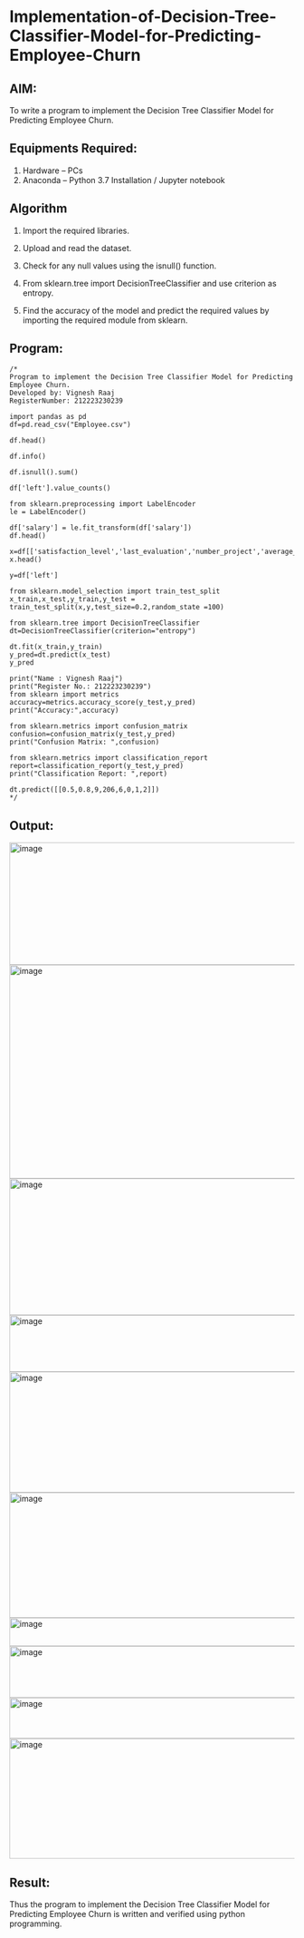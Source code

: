 # Implementation-of-Decision-Tree-Classifier-Model-for-Predicting-Employee-Churn

## AIM:
To write a program to implement the Decision Tree Classifier Model for Predicting Employee Churn.

## Equipments Required:
1. Hardware – PCs
2. Anaconda – Python 3.7 Installation / Jupyter notebook

## Algorithm
1. Import the required libraries.

2. Upload and read the dataset.

3. Check for any null values using the isnull() function.

4. From sklearn.tree import DecisionTreeClassifier and use criterion as entropy.

5. Find the accuracy of the model and predict the required values by importing the required module from sklearn.

## Program:
```
/*
Program to implement the Decision Tree Classifier Model for Predicting Employee Churn.
Developed by: Vignesh Raaj
RegisterNumber: 212223230239

import pandas as pd
df=pd.read_csv("Employee.csv")

df.head()

df.info()

df.isnull().sum()

df['left'].value_counts()

from sklearn.preprocessing import LabelEncoder
le = LabelEncoder()

df['salary'] = le.fit_transform(df['salary'])
df.head()

x=df[['satisfaction_level','last_evaluation','number_project','average_montly_hours','time_spend_company','Work_accident','promotion_last_5years','salary']]
x.head()

y=df['left']

from sklearn.model_selection import train_test_split
x_train,x_test,y_train,y_test = train_test_split(x,y,test_size=0.2,random_state =100)

from sklearn.tree import DecisionTreeClassifier
dt=DecisionTreeClassifier(criterion="entropy")

dt.fit(x_train,y_train)
y_pred=dt.predict(x_test)
y_pred

print("Name : Vignesh Raaj")
print("Register No.: 212223230239")
from sklearn import metrics
accuracy=metrics.accuracy_score(y_test,y_pred)
print("Accuracy:",accuracy)

from sklearn.metrics import confusion_matrix
confusion=confusion_matrix(y_test,y_pred)
print("Confusion Matrix: ",confusion)

from sklearn.metrics import classification_report
report=classification_report(y_test,y_pred)
print("Classification Report: ",report)

dt.predict([[0.5,0.8,9,206,6,0,1,2]])
*/
```

## Output:
<img width="1217" height="216" alt="image" src="https://github.com/user-attachments/assets/066438f9-c144-429d-9e15-01636995b0ee" />
<img width="1240" height="377" alt="image" src="https://github.com/user-attachments/assets/a38146ae-ba16-4675-964c-7d6492f2b668" />
<img width="1263" height="241" alt="image" src="https://github.com/user-attachments/assets/f5aedfed-8e4f-44ca-b790-a1e5de0d76af" />
<img width="1235" height="100" alt="image" src="https://github.com/user-attachments/assets/a359db22-0495-4790-a6f6-39e57ad0af6f" />
<img width="1214" height="213" alt="image" src="https://github.com/user-attachments/assets/6a48ec4d-2465-4912-b639-da3d1f343cce" />
<img width="1240" height="221" alt="image" src="https://github.com/user-attachments/assets/bfb2ef90-30b6-4a83-ba6a-a20045e8b401" />
<img width="1240" height="50" alt="image" src="https://github.com/user-attachments/assets/fc0f0d39-2b95-43e3-949c-ed727b1a6f08" />
<img width="1246" height="91" alt="image" src="<img width="809" height="103" alt="Screenshot 2025-09-25 160551" src="https://github.com/user-attachments/assets/dbfe64a5-db1a-4511-b24d-d41c71902d4b" />
<img width="1247" height="72" alt="image" src="https://github.com/user-attachments/assets/fd562032-6124-49ff-9ae3-7511387490c5" />
<img width="1250" height="212" alt="image" src="https://github.com/user-attachments/assets/3044333f-d1c2-4d78-810b-ba17a2b81f14" />





## Result:
Thus the program to implement the  Decision Tree Classifier Model for Predicting Employee Churn is written and verified using python programming.
